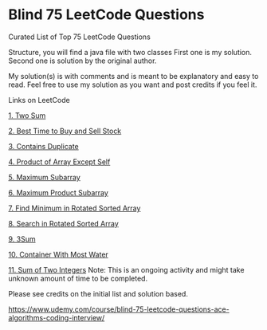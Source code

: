 # Blind 75 LeetCode Questions
Curated List of Top 75 LeetCode Questions

Structure, you will find a java file with two classes
First one is my solution.
Second one is solution by the original author.

My solution(s) is with comments and is meant to be explanatory and easy to read.
Feel free to use my solution as you want and post credits if you feel it.

Links on LeetCode

[1. Two Sum](https://leetcode.com/problems/two-sum/)
 
[2. Best Time to Buy and Sell Stock](https://leetcode.com/problems/best-time-to-buy-and-sell-stock/description/)

[3. Contains Duplicate](https://leetcode.com/problems/contains-duplicate/description/)

[4. Product of Array Except Self](https://leetcode.com/problems/product-of-array-except-self/description/)

[5. Maximum Subarray](https://leetcode.com/problems/maximum-subarray/)

[6. Maximum Product Subarray](https://leetcode.com/problems/maximum-product-subarray/description/)

[7. Find Minimum in Rotated Sorted Array](https://leetcode.com/problems/find-minimum-in-rotated-sorted-array/description/)

[8. Search in Rotated Sorted Array](https://leetcode.com/problems/search-in-rotated-sorted-array/)

[9. 3Sum](https://leetcode.com/problems/3sum/description/)

[10. Container With Most Water](https://leetcode.com/problems/container-with-most-water/description/)

[11. Sum of Two Integers](https://leetcode.com/problems/sum-of-two-integers/description/)
Note: This is an ongoing activity and might take unknown amount of time to be completed.

Please see credits on the initial list and solution based.

https://www.udemy.com/course/blind-75-leetcode-questions-ace-algorithms-coding-interview/
